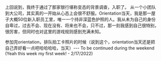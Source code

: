 上回说到，我终于通过了那家银行堪称变态的背景调查，入职了。
从一个小团队到大公司，其实真的一开始从心态上会很不舒服。Orientation当天，我是那一屋子大概50位新入职员工里，唯一一个持非深蓝色护照的人。我从未为自己的身份自卑过，过去不会、现在没有、将来也不会，只不过，那一刻我感到自己很特别，很厉害，但同时也对这里的游戏规则感到充满未知。

参加完orientation，排队拍工卡照片的时候（说到这个，orientation当天还是把自己弄好看一点吧哈哈哈哈，当天）--- To be continued during the weekend (Yeah this week my first week! - 2/17/2022)
